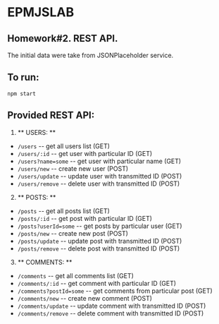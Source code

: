 # EPMJSLAB

## Homework#2. REST API.

The initial data were take from JSONPlaceholder service.

## To run:
```
npm start
```

## Provided REST API:
1. ** USERS: **
* ```/users``` -- get all users list (GET)
* ```/users/:id``` -- get user with particular ID (GET)
* ```/users?name=some``` -- get user with particular name (GET)
* ```/users/new``` -- create new user (POST)
* ```/users/update``` -- update user with transmitted ID (POST)
* ```/users/remove``` -- delete user with transmitted ID (POST)

2. ** POSTS: **
* ```/posts``` -- get all posts list (GET)
* ```/posts/:id``` -- get post with particular ID (GET)
* ```/posts?userId=some``` -- get posts by particular user (GET)
* ```/posts/new``` -- create new post (POST)
* ```/posts/update``` -- update post with transmitted ID (POST)
* ```/posts/remove``` -- delete post with transmitted ID (POST)

3. ** COMMENTS: **
* ```/comments``` -- get all comments list (GET)
* ```/comments/:id``` -- get comment with particular ID (GET)
* ```/comments?postId=some``` -- get comments from particular post (GET)
* ```/comments/new``` -- create new comment (POST)
* ```/comments/update``` -- update comment with transmitted ID (POST)
* ```/comments/remove``` -- delete comment with transmitted ID (POST)
